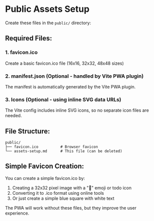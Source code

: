 # Public Assets Setup

Create these files in the `public/` directory:

## Required Files:

### 1. favicon.ico

Create a basic favicon.ico file (16x16, 32x32, 48x48 sizes)

### 2. manifest.json (Optional - handled by Vite PWA plugin)

The manifest is automatically generated by the Vite PWA plugin.

### 3. Icons (Optional - using inline SVG data URLs)

The Vite config includes inline SVG icons, so no separate icon files are needed.

## File Structure:

```
public/
├── favicon.ico          # Browser favicon
└── assets-setup.md      # This file (can be deleted)
```

## Simple Favicon Creation:

You can create a simple favicon.ico by:

1. Creating a 32x32 pixel image with a "📝" emoji or todo icon
2. Converting it to .ico format using online tools
3. Or just create a simple blue square with white text

The PWA will work without these files, but they improve the user experience.
